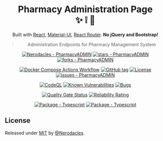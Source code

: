 <div align="center">

# Pharmacy Administration Page <br> :sparkles: :grey_exclamation: :hospital:

Built with [React](https://facebook.github.io/react/), [Material-UI](https://material-ui.com), [React Router](https://reacttraining.com/react-router/).
**No jQuery and Bootstrap!**


> Administration Endpoints for Pharmacy Management System

[![Nerodacles - PharmacyADMIN](https://img.shields.io/static/v1?label=Nerodacles&message=PharmacyADMIN&color=blue&logo=github)](https://github.com/Nerodacles/PharmacyADMIN "Go to GitHub repo")
[![stars - PharmacyADMIN](https://img.shields.io/github/stars/Nerodacles/PharmacyADMIN?style=social)](https://github.com/Nerodacles/PharmacyADMIN)
[![forks - PharmacyADMIN](https://img.shields.io/github/forks/Nerodacles/PharmacyADMIN?style=social)](https://github.com/Nerodacles/PharmacyADMIN)

[![Docker Compose Actions Workflow](https://github.com/Nerodacles/PharmacyADMIN/workflows/Docker%20Compose%20Actions%20Workflow/badge.svg)](https://github.com/Nerodacles/PharmacyADMIN/actions?query=workflow:"Docker+Compose+Actions+Workflow")
[![GitHub tag](https://img.shields.io/github/tag/Nerodacles/PharmacyADMIN?include_prereleases=&sort=semver&color=blue)](https://github.com/Nerodacles/PharmacyADMIN/releases/latest)
[![License](https://img.shields.io/badge/License-MIT-blue)](#license)
[![issues - PharmacyADMIN](https://img.shields.io/github/issues/Nerodacles/PharmacyADMIN)](https://github.com/Nerodacles/PharmacyADMIN/issues)

[![CodeQL](https://github.com/MichaelCurrin/badge-generator/workflows/CodeQL/badge.svg)](https://github.com/Nerodacles/PharmacyADMIN/actions?query=workflow%3ACodeQL "Code quality workflow status")
[![Known Vulnerabilities](https://snyk.io/test/github/MichaelCurrin/badge-generator/badge.svg?targetFile=package.json)](https://snyk.io/test/github/nerodacles/PharmacyADMIN?targetFile=package.json "Snyk vulnerabilities")
[![Bugs](https://sonarcloud.io/api/project_badges/measure?project=Nerodacles_PharmacyADMIN&metric=bugs)](https://sonarcloud.io/summary/new_code?id=Nerodacles_PharmacyADMIN)

[![Quality Gate Status](https://sonarcloud.io/api/project_badges/measure?project=Nerodacles_PharmacyADMIN&metric=alert_status)](https://sonarcloud.io/summary/new_code?id=Nerodacles_PharmacyADMIN)
[![Reliability Rating](https://sonarcloud.io/api/project_badges/measure?project=Nerodacles_PharmacyADMIN&metric=reliability_rating)](https://sonarcloud.io/summary/new_code?id=Nerodacles_PharmacyADMIN)

[![Package - Typescript](https://img.shields.io/github/package-json/dependency-version/nerodacles/PharmacyADMIN/express?logo=express&logoColor=white)](https://www.npmjs.com/package/express "Go to Express on NPM")
[![Package - Typescript](https://img.shields.io/github/package-json/dependency-version/nerodacles/PharmacyADMIN/mongoose?logo=mongoose&logoColor=white)](https://www.npmjs.com/package/mongoose "Go to Mongoose on NPM")

</div>

</div>

## License

Released under [MIT](/LICENSE) by [@Nerodacles](https://github.com/Nerodacles).
